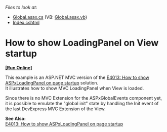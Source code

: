 <!-- default file list -->
*Files to look at*:

* [Global.asax.cs](./CS/Global.asax.cs) (VB: [Global.asax.vb](./VB/Global.asax.vb))
* [Index.cshtml](./CS/Views/Home/Index.cshtml)
<!-- default file list end -->
# How to show LoadingPanel on View startup
<!-- run online -->
**[[Run Online]](https://codecentral.devexpress.com/e4057/)**
<!-- run online end -->


<p>This example is an ASP.NET MVC version of the <a href="https://www.devexpress.com/Support/Center/p/E4013">E4013: How to show ASPxLoadingPanel on page startup</a> solution.<br />
It illustrates how to show MVC LoadingPanel when View is loaded.</p><p>Since there is no MVC Extension for the ASPxGlobalEvents component yet, it is possible to emulate the "global init" state by handling the Init event of the last DevExpress MVC Extension of the View.</p><p><strong>See Also:</strong><br />
<a href="https://www.devexpress.com/Support/Center/p/E4013">E4013: How to show ASPxLoadingPanel on page startup</a></p>

<br/>


